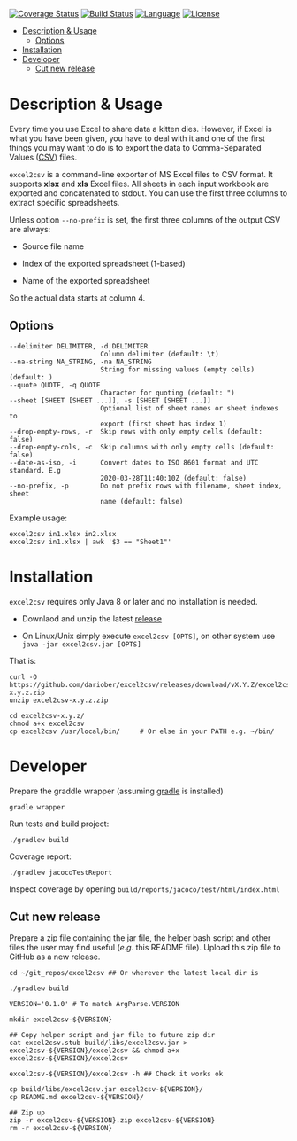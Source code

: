 [![Coverage Status](https://codecov.io/gh/dariober/excel2csv/branch/master/graph/badge.svg)](https://codecov.io/gh/dariober/excel2csv/branch/master)
[![Build Status](https://travis-ci.com/dariober/excel2csv.svg?branch=master)](https://travis-ci.com/dariober/excel2csv)
[![Language](http://img.shields.io/badge/language-java-brightgreen.svg)](https://www.java.com/)
[![License](http://img.shields.io/badge/license-MIT-blue.svg)](https://github.com/dariober/excel2csv)

<!-- vim-markdown-toc GFM -->

* [Description & Usage](#description--usage)
    * [Options](#options)
* [Installation](#installation)
* [Developer](#developer)
    * [Cut new release](#cut-new-release)

<!-- vim-markdown-toc -->

Description & Usage
===========

Every time you use Excel to share data a kitten dies. However, if Excel is what
you have been given, you have to deal with it and one of the first things you
may want to do is to export the data to Comma-Separated Values
([CSV](https://en.wikipedia.org/wiki/Comma-separated_values)) files.

`excel2csv` is a command-line exporter of MS Excel files to CSV format. It
supports **xlsx** and **xls** Excel files. All sheets in each input workbook are
exported and concatenated to stdout. You can use the first three columns to
extract specific spreadsheets.

Unless option `--no-prefix` is set, the first three columns of the output CSV
are always:

* Source file name

* Index of the exported spreadsheet (1-based)

* Name of the exported spreadsheet

So the actual data starts at column 4.

Options
-------

```
--delimiter DELIMITER, -d DELIMITER
                       Column delimiter (default: \t)
--na-string NA_STRING, -na NA_STRING
                       String for missing values (empty cells) (default: )
--quote QUOTE, -q QUOTE
                       Character for quoting (default: ")
--sheet [SHEET [SHEET ...]], -s [SHEET [SHEET ...]]
                       Optional list of sheet names or sheet indexes to
                       export (first sheet has index 1)
--drop-empty-rows, -r  Skip rows with only empty cells (default: false)
--drop-empty-cols, -c  Skip columns with only empty cells (default: false)
--date-as-iso, -i      Convert dates to ISO 8601 format and UTC standard. E.g
                       2020-03-28T11:40:10Z (default: false)
--no-prefix, -p        Do not prefix rows with filename, sheet index, sheet
                       name (default: false)
```

Example usage:

```
excel2csv in1.xlsx in2.xlsx
excel2csv in1.xlsx | awk '$3 == "Sheet1"'
```

Installation
============

`excel2csv` requires only Java 8 or later and no installation is needed. 

* Downlaod and unzip the latest [release](https://github.com/dariober/excel2csv/releases/) 

* On Linux/Unix simply execute `excel2csv [OPTS]`, on other system use `java -jar excel2csv.jar [OPTS]`

That is:

```
curl -O https://github.com/dariober/excel2csv/releases/download/vX.Y.Z/excel2csv-x.y.z.zip
unzip excel2csv-x.y.z.zip

cd excel2csv-x.y.z/
chmod a+x excel2csv
cp excel2csv /usr/local/bin/     # Or else in your PATH e.g. ~/bin/
```

Developer
=========

Prepare the graddle wrapper (assuming
[gradle](https://github.com/gradle/gradle) is installed)

```
gradle wrapper
```

Run tests and build project:

```
./gradlew build
```

Coverage report:

```
./gradlew jacocoTestReport
```

Inspect coverage by opening `build/reports/jacoco/test/html/index.html`

Cut new release
---------------

Prepare a zip file containing the jar file, the helper bash script and other
files the user may find useful (*e.g.* this README file). Upload this zip file
to GitHub as a new release.

```
cd ~/git_repos/excel2csv ## Or wherever the latest local dir is

./gradlew build

VERSION='0.1.0' # To match ArgParse.VERSION

mkdir excel2csv-${VERSION}

## Copy helper script and jar file to future zip dir
cat excel2csv.stub build/libs/excel2csv.jar > excel2csv-${VERSION}/excel2csv && chmod a+x excel2csv-${VERSION}/excel2csv

excel2csv-${VERSION}/excel2csv -h ## Check it works ok

cp build/libs/excel2csv.jar excel2csv-${VERSION}/
cp README.md excel2csv-${VERSION}/

## Zip up
zip -r excel2csv-${VERSION}.zip excel2csv-${VERSION}
rm -r excel2csv-${VERSION}
```
